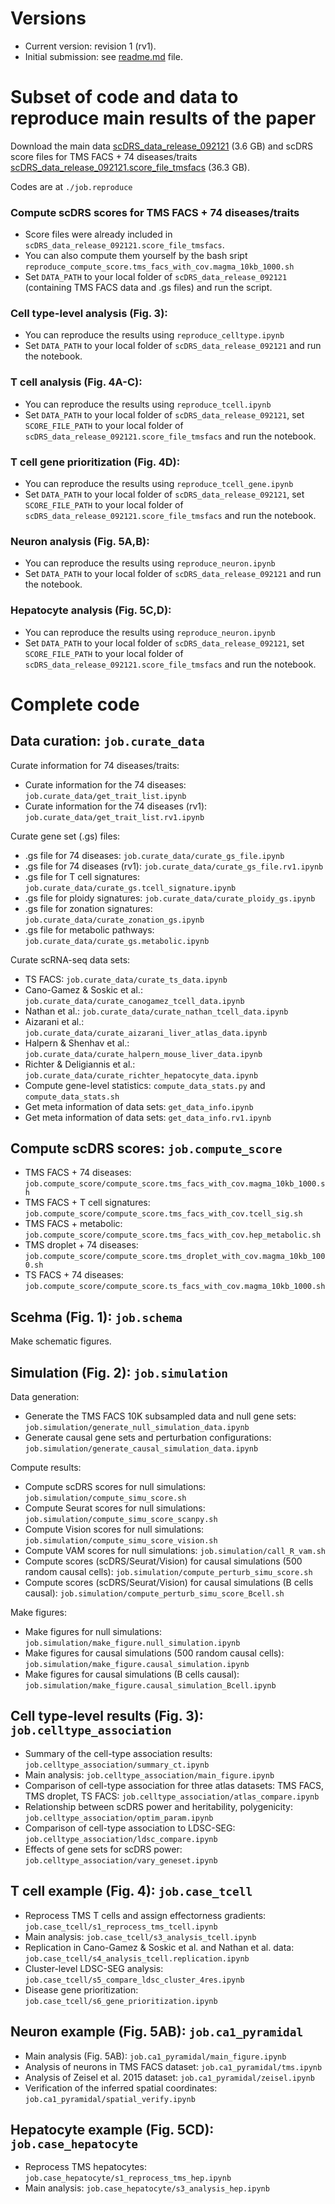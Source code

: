 # Versions
- Current version: revision 1 (rv1). 
- Initial submission: see [readme.md](https://github.com/martinjzhang/scDRS_paper/blob/master/readme_initial_sub.md) file.

# Subset of code and data to reproduce main results of the paper

Download the main data [scDRS_data_release_092121](https://figshare.com/articles/dataset/scDRS_data_release_092121/16664080) (3.6 GB) and scDRS score files for TMS FACS + 74 diseases/traits [scDRS_data_release_092121.score_file_tmsfacs](https://figshare.com/articles/dataset/scDRS_data_release_092121_score_file_tmsfacs/16664077) (36.3 GB).  

Codes are at `./job.reproduce`

### Compute scDRS scores for TMS FACS + 74 diseases/traits
- Score files were already included in `scDRS_data_release_092121.score_file_tmsfacs`.
- You can also compute them yourself by the bash sript `reproduce_compute_score.tms_facs_with_cov.magma_10kb_1000.sh`
- Set `DATA_PATH` to your local folder of `scDRS_data_release_092121` (containing TMS FACS data and .gs files) and run the script.

### Cell type-level analysis (Fig. 3): 
- You can reproduce the results using `reproduce_celltype.ipynb`
- Set `DATA_PATH` to your local folder of `scDRS_data_release_092121` and run the notebook.

### T cell analysis (Fig. 4A-C):
- You can reproduce the results using `reproduce_tcell.ipynb`
- Set `DATA_PATH` to your local folder of `scDRS_data_release_092121`, set `SCORE_FILE_PATH` to your local folder of `scDRS_data_release_092121.score_file_tmsfacs` and run the notebook.

### T cell gene prioritization (Fig. 4D): 
- You can reproduce the results using `reproduce_tcell_gene.ipynb`
- Set `DATA_PATH` to your local folder of `scDRS_data_release_092121`, set `SCORE_FILE_PATH` to your local folder of `scDRS_data_release_092121.score_file_tmsfacs` and run the notebook.

### Neuron analysis (Fig. 5A,B):
- You can reproduce the results using `reproduce_neuron.ipynb`
- Set `DATA_PATH` to your local folder of `scDRS_data_release_092121` and run the notebook.

### Hepatocyte analysis (Fig. 5C,D): 
- You can reproduce the results using `reproduce_neuron.ipynb` 
- Set `DATA_PATH` to your local folder of `scDRS_data_release_092121`, set `SCORE_FILE_PATH` to your local folder of `scDRS_data_release_092121.score_file_tmsfacs` and run the notebook.

# Complete code

## Data curation: `job.curate_data`
Curate information for 74 diseases/traits: 
- Curate information for the 74 diseases: `job.curate_data/get_trait_list.ipynb`
- Curate information for the 74 diseases (rv1): `job.curate_data/get_trait_list.rv1.ipynb`

Curate gene set (.gs) files:
- .gs file for 74 diseases: `job.curate_data/curate_gs_file.ipynb`
- .gs file for 74 diseases (rv1): `job.curate_data/curate_gs_file.rv1.ipynb`
- .gs file for T cell signatures: `job.curate_data/curate_gs.tcell_signature.ipynb`
- .gs file for ploidy signatures: `job.curate_data/curate_ploidy_gs.ipynb`
- .gs file for zonation signatures: `job.curate_data/curate_zonation_gs.ipynb`
- .gs file for metabolic pathways: `job.curate_data/curate_gs.metabolic.ipynb`

Curate scRNA-seq data sets:
- TS FACS: `job.curate_data/curate_ts_data.ipynb`
- Cano-Gamez & Soskic et al.: `job.curate_data/curate_canogamez_tcell_data.ipynb`
- Nathan et al.: `job.curate_data/curate_nathan_tcell_data.ipynb`
- Aizarani et al.: `job.curate_data/curate_aizarani_liver_atlas_data.ipynb`
- Halpern & Shenhav et al.: `job.curate_data/curate_halpern_mouse_liver_data.ipynb`
- Richter & Deligiannis et al.: `job.curate_data/curate_richter_hepatocyte_data.ipynb`
- Compute gene-level statistics: `compute_data_stats.py` and `compute_data_stats.sh`
- Get meta information of data sets: `get_data_info.ipynb`
- Get meta information of data sets: `get_data_info.rv1.ipynb`


## Compute scDRS scores: `job.compute_score`
- TMS FACS + 74 diseases: `job.compute_score/compute_score.tms_facs_with_cov.magma_10kb_1000.sh`
- TMS FACS + T cell signatures: `job.compute_score/compute_score.tms_facs_with_cov.tcell_sig.sh`
- TMS FACS + metabolic: `job.compute_score/compute_score.tms_facs_with_cov.hep_metabolic.sh`
- TMS droplet + 74 diseases: `job.compute_score/compute_score.tms_droplet_with_cov.magma_10kb_1000.sh`
- TS FACS + 74 diseases: `job.compute_score/compute_score.ts_facs_with_cov.magma_10kb_1000.sh`


## Scehma (Fig. 1): `job.schema`
Make schematic figures.

## Simulation (Fig. 2): `job.simulation`
Data generation:
- Generate the TMS FACS 10K subsampled data and null gene sets: `job.simulation/generate_null_simulation_data.ipynb`
- Generate causal gene sets and perturbation configurations: `job.simulation/generate_causal_simulation_data.ipynb`

Compute results: 
- Compute scDRS scores for null simulations: `job.simulation/compute_simu_score.sh`
- Compute Seurat scores for null simulations: `job.simulation/compute_simu_score_scanpy.sh`
- Compute Vision scores for null simulations: `job.simulation/compute_simu_score_vision.sh`
- Compute VAM scores for null simulations: `job.simulation/call_R_vam.sh`
- Compute scores (scDRS/Seurat/Vision) for causal simulations (500 random causal cells): `job.simulation/compute_perturb_simu_score.sh`
- Compute scores (scDRS/Seurat/Vision) for causal simulations (B cells causal): `job.simulation/compute_perturb_simu_score_Bcell.sh`

Make figures:
- Make figures for null simulations: `job.simulation/make_figure.null_simulation.ipynb`
- Make figures for causal simulations (500 random causal cells): `job.simulation/make_figure.causal_simulation.ipynb`
- Make figures for causal simulations (B cells causal): `job.simulation/make_figure.causal_simulation_Bcell.ipynb`


## Cell type-level results (Fig. 3): `job.celltype_association`
- Summary of the cell-type association results: `job.celltype_association/summary_ct.ipynb`
- Main analysis: `job.celltype_association/main_figure.ipynb`
- Comparison of cell-type association for three atlas datasets: TMS FACS, TMS droplet, TS FACS: `job.celltype_association/atlas_compare.ipynb`
- Relationship between scDRS power and heritability, polygenicity: `job.celltype_association/optim_param.ipynb`
- Comparison of cell-type association to LDSC-SEG: `job.celltype_association/ldsc_compare.ipynb`
- Effects of gene sets for scDRS power: `job.celltype_association/vary_geneset.ipynb`

## T cell example (Fig. 4): `job.case_tcell`
- Reprocess TMS T cells and assign effectorness gradients: `job.case_tcell/s1_reprocess_tms_tcell.ipynb`
- Main analysis: `job.case_tcell/s3_analysis_tcell.ipynb`
- Replication in Cano-Gamez & Soskic et al. and Nathan et al. data: `job.case_tcell/s4_analysis_tcell.replication.ipynb`
- Cluster-level LDSC-SEG analysis: `job.case_tcell/s5_compare_ldsc_cluster_4res.ipynb`
- Disease gene prioritization: `job.case_tcell/s6_gene_prioritization.ipynb`

## Neuron example (Fig. 5AB):  `job.ca1_pyramidal`
- Main analysis (Fig. 5AB): `job.ca1_pyramidal/main_figure.ipynb`
- Analysis of neurons in TMS FACS dataset: `job.ca1_pyramidal/tms.ipynb` 
- Analysis of Zeisel et al. 2015 dataset: `job.ca1_pyramidal/zeisel.ipynb`
- Verification of the inferred spatial coordinates: `job.ca1_pyramidal/spatial_verify.ipynb`

## Hepatocyte example (Fig. 5CD): `job.case_hepatocyte`
- Reprocess TMS hepatocytes: `job.case_hepatocyte/s1_reprocess_tms_hep.ipynb`
- Main analysis: `job.case_hepatocyte/s3_analysis_hep.ipynb`
